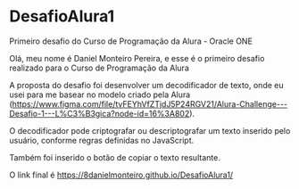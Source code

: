 # DesafioAlura1
Primeiro desafio do Curso de Programação da Alura - Oracle ONE

Olá, meu nome é Daniel Monteiro Pereira, e esse é o primeiro desafio realizado para o Curso de Programação da Alura

A proposta do desafio foi desenvolver um decodificador de texto, onde eu usei para me basear no modelo criado pela Alura (https://www.figma.com/file/tvFEYhVfZTjdJ5P24RGV21/Alura-Challenge---Desafio-1---L%C3%B3gica?node-id=16%3A802).

O decodificador pode criptografar ou descriptografar um texto inserido pelo usuário, conforme regras definidas no JavaScript.

Também foi inserido o botão de copiar o texto resultante.

O link final é https://8danielmonteiro.github.io/DesafioAlura1/
